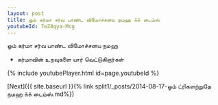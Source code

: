 ```yaml
---
layout: post
title: ஓம் கர்மா சர்வ பாண்ட விமோச்சனய நமஹ ௧௧ டைம்ஸ்
youtubeId: 7eZ8qya-Mcg
---
```

 
 
 ஓம் கர்மா சர்வ பாண்ட விமோச்சனய நமஹ  
 
 -  கர்மாவின் உறவுகளை யார் வெட்டுகிறார்கள் 
 
  
 
  
 
 
 
 
 
 


{% include youtubePlayer.html id=page.youtubeId %}
 
[Next]({{ site.baseurl }}{% link  split1/_posts/2014-08-17-ஓம் ட்ரிகளற்றுதே நமஹ ௧௧ டைம்ஸ்.md%})
 
